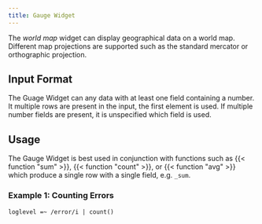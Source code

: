 ```yaml
---
title: Gauge Widget
---
```


The _world map_ widget can display geographical data on a world map. Different
map projections are supported such as the standard mercator or orthographic projection.

## Input Format

The Guage Widget can any data with at least one field containing a number.
It multiple rows are present in the input, the first element is used.
If multiple number fields are present, it is unspecified which field is used.

## Usage

The Gauge Widget is best used in conjunction with functions such as {{< function "sum" >}}, {{< function "count" >}},
or {{< function "avg" >}} which produce a single row with a single field, e.g. `_sum`.

### Example 1: Counting Errors

```humio
loglevel =~ /error/i | count()
```
